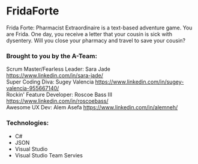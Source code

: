 # FridaForte
Frida Forte: Pharmacist Extraordinaire is a text-based adventure game. You are Frida. One day, you receive a letter that your cousin is sick with dysentery. Will you close your pharmacy and travel to save your cousin?

### Brought to you by the A-Team:  
Scrum Master/Fearless Leader: Sara Jade       https://www.linkedin.com/in/sara-jade/  
Super Coding Diva:            Sugey Valencia  https://www.linkedin.com/in/sugey-valencia-955667140/  
Rockin' Feature Developer:    Roscoe Bass III https://www.linkedin.com/in/roscoebass/  
Awesome UX Dev:               Alem Asefa      https://www.linkedin.com/in/alemneh/  

### Technologies:
- C#
- JSON
- Visual Studio
- Visual Studio Team Servies
